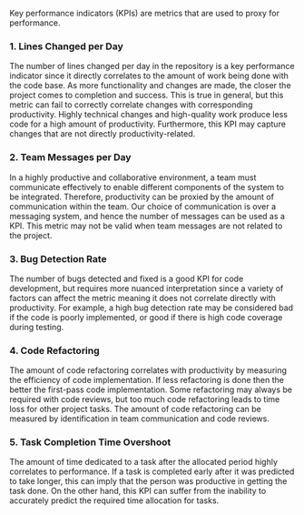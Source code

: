 Key performance indicators (KPIs) are metrics that are used to proxy for performance.

### 1. Lines Changed per Day

The number of lines changed per day in the repository is a key performance indicator since it directly correlates to the amount of work being done with the code base. As more functionality and changes are made, the closer the project comes to completion and success. This is true in general, but this metric can fail to correctly correlate changes with corresponding productivity. Highly technical changes and high-quality work produce less code for a high amount of productivity. Furthermore, this KPI may capture changes that are not directly productivity-related.

### 2. Team Messages per Day

In a highly productive and collaborative environment, a team must communicate effectively to enable different components of the system to be integrated. Therefore, productivity can be proxied by the amount of communication within the team. Our choice of communication is over a messaging system, and hence the number of messages can be used as a KPI. This metric may not be valid when team messages are not related to the project.

### 3. Bug Detection Rate

The number of bugs detected and fixed is a good KPI for code development, but requires more nuanced interpretation since a variety of factors can affect the metric meaning it does not correlate directly with productivity. For example, a high bug detection rate may be considered bad if the code is poorly implemented, or good if there is high code coverage during testing.

### 4. Code Refactoring

The amount of code refactoring correlates with productivity by measuring the efficiency of code implementation. If less refactoring is done then the better the first-pass code implementation. Some refactoring may always be required with code reviews, but too much code refactoring leads to time loss for other project tasks. The amount of code refactoring can be measured by identification in team communication and code reviews.

### 5. Task Completion Time Overshoot

The amount of time dedicated to a task after the allocated period highly correlates to performance. If a task is completed early after it was predicted to take longer, this can imply that the person was productive in getting the task done. On the other hand, this KPI can suffer from the inability to accurately predict the required time allocation for tasks.